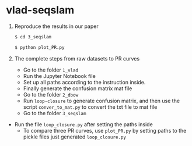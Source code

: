 # vlad-seqslam

1. Reproduce the results in our paper

   ```bash
   $ cd 3_seqslam
   
   $ python plot_PR.py
   ```

2. The complete steps from raw datasets to PR curves

   - Go to the folder `1_vlad`
   - Run the Jupyter Notebook file 
   - Set up all paths according to the instruction inside.
   - Finally generate the confusion matrix mat file
   - Go to the folder `2_dbow`
   - Run `loop-closure` to generate confusion matrix, and then use the script `conver_to_mat.py` to convert the txt file to mat file
   - Go to the folder `3_seqslam`
- Run the file `loop_closure.py` after setting the paths inside
   - To compare three PR curves, use `plot_PR.py` by setting paths to the pickle files just generated  `loop_closure.py`
   
   

